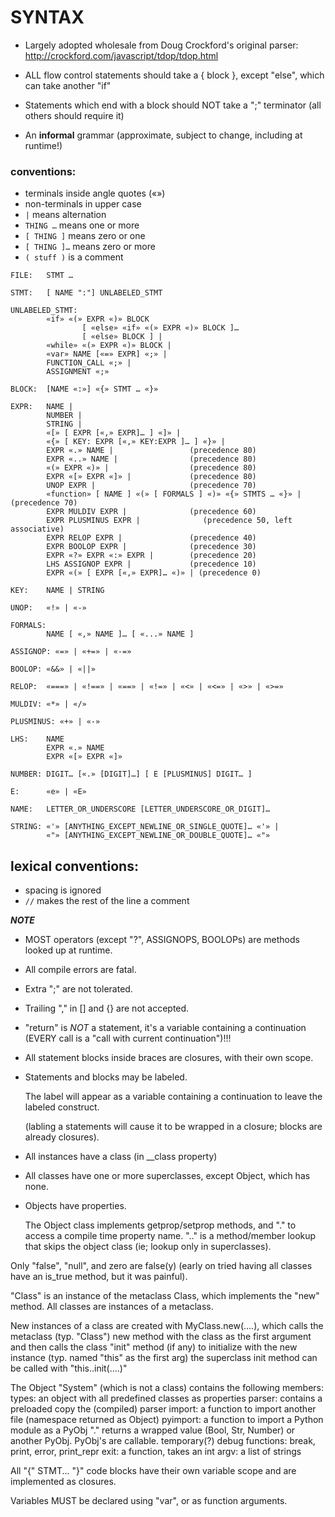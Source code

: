 # SYNTAX

* Largely adopted wholesale from Doug Crockford's original parser:
	http://crockford.com/javascript/tdop/tdop.html

* ALL flow control statements should take a { block },
	except "else", which can take another "if"

* Statements which end with a block should NOT take a ";" terminator
	(all others should require it)

* An **informal** grammar
	(approximate, subject to change, including at runtime!)

### conventions:

* terminals inside angle quotes («»)
* non-terminals in upper case
* `|` means alternation
* `THING …` means one or more
* `[ THING ]` means zero or one
* `[ THING ]…` means zero or more
* `( stuff )` is a comment
	
```
FILE:   STMT …

STMT:	[ NAME ":"] UNLABELED_STMT

UNLABELED_STMT:
        «if» «(» EXPR «)» BLOCK
                [ «else» «if» «(» EXPR «)» BLOCK ]…
                [ «else» BLOCK ] |
        «while» «(» EXPR «)» BLOCK |
        «var» NAME [«=» EXPR] «;» |
        FUNCTION_CALL «;» |
        ASSIGNMENT «;»

BLOCK:	[NAME «:»] «{» STMT … «}»

EXPR:   NAME |
        NUMBER |
        STRING |
        «[» [ EXPR [«,» EXPR]… ] «]» |
        «{» [ KEY: EXPR [«,» KEY:EXPR ]… ] «}» |
        EXPR «.» NAME |                 (precedence 80)
        EXPR «..» NAME |                (precedence 80)
        «(» EXPR «)» |                  (precedence 80)
        EXPR «[» EXPR «]» |             (precedence 80)
        UNOP EXPR |                     (precedence 70)
        «function» [ NAME ] «(» [ FORMALS ] «)» «{» STMTS … «}» | (precedence 70)
        EXPR MULDIV EXPR |              (precedence 60)
        EXPR PLUSMINUS EXPR |              (precedence 50, left associative)
        EXPR RELOP EXPR |               (precedence 40)
        EXPR BOOLOP EXPR |              (precedence 30)
        EXPR «?» EXPR «:» EXPR |        (precedence 20)
        LHS ASSIGNOP EXPR |             (precedence 10)
        EXPR «(» [ EXPR [«,» EXPR]… «)» | (precedence 0)

KEY:    NAME | STRING

UNOP:   «!» | «-»

FORMALS:
        NAME [ «,» NAME ]… [ «...» NAME ]

ASSIGNOP: «=» | «+=» | «-=»

BOOLOP: «&&» | «||»

RELOP:  «===» | «!==» | «==» | «!=» | «<» | «<=» | «>» | «>=»

MULDIV: «*» | «/»

PLUSMINUS: «+» | «-»

LHS:    NAME
        EXPR «.» NAME
        EXPR «[» EXPR «]»

NUMBER: DIGIT… [«.» [DIGIT]…] [ E [PLUSMINUS] DIGIT… ]

E:      «e» | «E»

NAME:   LETTER_OR_UNDERSCORE [LETTER_UNDERSCORE_OR_DIGIT]…

STRING: «'» [ANYTHING_EXCEPT_NEWLINE_OR_SINGLE_QUOTE]… «'» |
        «"» [ANYTHING_EXCEPT_NEWLINE_OR_DOUBLE_QUOTE]… «"»

```

## lexical conventions:

* spacing is ignored
* `//` makes the rest of the line a comment

***NOTE***

* MOST operators (except "?", ASSIGNOPS, BOOLOPs) are methods looked up at runtime.
* All compile errors are fatal.

* Extra ";" are not tolerated.

* Trailing "," in [] and {} are not accepted.

* "return" is *NOT* a statement, it's a variable containing a
	continuation (EVERY call is a "call with current continuation")!!!

* All statement blocks inside braces are closures, with their own scope.

* Statements and blocks may be labeled.

	The label will appear as a variable containing a continuation
	to leave the labeled construct.

	(labling a statements will cause it to be wrapped in a closure;
	 blocks are already closures).

* All instances have a class (in __class property)

* All classes have one or more superclasses, except Object, which has none.

* Objects have properties.

	The Object class implements getprop/setprop
	methods, and "." to access a compile time property name.  ".." is a
	method/member lookup that skips the object class (ie; lookup only in
	superclasses).


Only "false", "null", and zero are false(y)
	(early on tried having all classes have an is_true
	method, but it was painful).

"Class" is an instance of the metaclass Class, which implements the
"new" method.  All classes are instances of a metaclass.

New instances of a class are created with MyClass.new(....),
	which calls the metaclass (typ. "Class") new method with the class
		as the first argument
	and then calls the class "init" method (if any) to initialize
		with the new instance (typ. named "this" as the first arg)
	the superclass init method can be called with "this..init(....)"

The Object "System" (which is not a class) contains the following members:
	types: an object with all predefined classes as properties
	parser: contains a preloaded copy the (compiled) parser
	import: a function to import another file (namespace returned as Object)
	pyimport: a function to import a Python module as a PyObj
		"." returns a wrapped value (Bool, Str, Number)
		or another PyObj.  PyObj's are callable.
	temporary(?) debug functions: break, print, error, print_repr
	exit: a function, takes an int
	argv: a list of strings

All "{" STMT... "}" code blocks have their own variable scope
	and are implemented as closures.

Variables MUST be declared using "var", or as function arguments.
